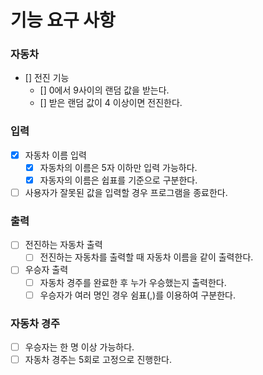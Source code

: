 # 기능 요구 사항

### 자동차
- [] 전진 기능
    - [] 0에서 9사이의 랜덤 값을 받는다.
    - [] 받은 랜덤 값이 4 이상이면 전진한다.

### 입력
- [x] 자동차 이름 입력
    - [x] 자동차의 이름은 5자 이하만 입력 가능하다.
    - [x] 자동자의 이름은 쉽표를 기준으로 구분한다.
- [ ] 사용자가 잘못된 값을 입력할 경우 프로그램을 종료한다.

### 출력
- [ ] 전진하는 자동차 출력
    - [ ] 전진하는 자동차를 출력할 때 자동차 이름을 같이 출력한다.
- [ ] 우승자 출력
    - [ ] 자동차 경주를 완료한 후 누가 우승했는지 출력한다.
    - [ ] 우승자가 여러 명인 경우 쉼표(,)를 이용하여 구분한다.

### 자동차 경주
- [ ] 우승자는 한 명 이상 가능하다.
- [ ] 자동차 경주는 5회로 고정으로 진행한다.
